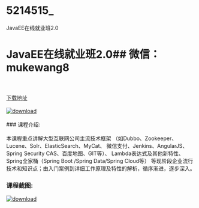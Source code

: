 # 5214515_
JavaEE在线就业班2.0
# JavaEE在线就业班2.0## 微信：mukewang8
<br/></br>[下载地址](http://www.36tz.cn/article/5214515 "下载地址")
<br/></br>[![download](http://36tz.cn/muke_img/2020_07_1-70-300x183.png "下载地址")](http://www.36tz.cn/article/5214515 "下载地址")
<br/></br>### 课程介绍:<br/></br>本课程重点讲解大型互联网公司主流技术框架 （如Dubbo、Zookeeper、Lucene、Solr、ElasticSearch、MyCat、 微信支付、Jenkins、AngularJS、Spring Security CAS、百度地图、GIT等）、 Lambda表达式及其他新特性、Spring全家桶（Spring Boot /Spring Data/Spring Cloud等） 等现阶段企业流行技术和知识点；由入门案例到详细工作原理及特性的解析，循序渐进，逐步深入。

### 课程截图:
[![download](http://36tz.cn/muke_img/2020_07_2-67.png "下载地址")](http://www.36tz.cn/article/5214515 "下载地址")
